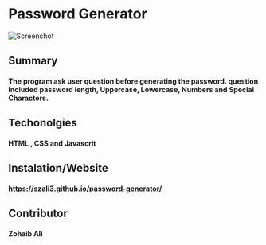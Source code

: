 # Password Generator

![Screenshot](passwordGeneratorScreenShot.png)

## Summary
#### The program ask user question before generating the password. question included password length, Uppercase, Lowercase, Numbers and Special Characters.

## Techonolgies
#### HTML , CSS and Javascrit

## Instalation/Website
#### https://szali3.github.io/password-generator/

## Contributor
#### Zohaib Ali
